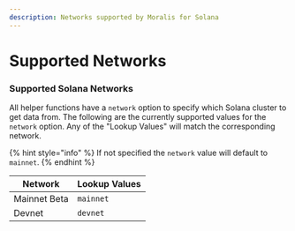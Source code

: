 ```yaml
---
description: Networks supported by Moralis for Solana
---
```


# Supported Networks

### Supported Solana Networks

All helper functions have a `network` option to specify which Solana cluster to get data from. The following are the currently supported values for the `network` option. Any of the "Lookup Values" will match the corresponding network.&#x20;

{% hint style="info" %}
If not specified the `network` value will default to `mainnet`.
{% endhint %}

| Network      | Lookup Values |
| ------------ | ------------- |
| Mainnet Beta | `mainnet`     |
| Devnet       | `devnet`      |

